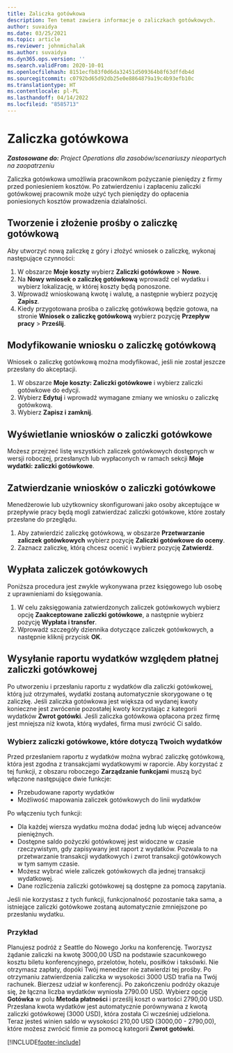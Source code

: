 ```yaml
---
title: Zaliczka gotówkowa
description: Ten temat zawiera informacje o zaliczkach gotówkowych.
author: suvaidya
ms.date: 03/25/2021
ms.topic: article
ms.reviewer: johnmichalak
ms.author: suvaidya
ms.dyn365.ops.version: ''
ms.search.validFrom: 2020-10-01
ms.openlocfilehash: 8151ecfb83f0d6da32451d509364b8f63dffdb4d
ms.sourcegitcommit: c0792bd65d92db25e0e8864879a19c4b93efb10c
ms.translationtype: HT
ms.contentlocale: pl-PL
ms.lasthandoff: 04/14/2022
ms.locfileid: "8585713"
---
```

# <a name="cash-advance"></a>Zaliczka gotówkowa

_**Zastosowane do:** Project Operations dla zasobów/scenariuszy nieopartych na zaopatrzeniu_

Zaliczka gotówkowa umożliwia pracownikom pożyczanie pieniędzy z firmy przed poniesieniem kosztów. Po zatwierdzeniu i zapłaceniu zaliczki gotówkowej pracownik może użyć tych pieniędzy do opłacenia poniesionych kosztów prowadzenia działalności. 

## <a name="create-and-submit-a-cash-advance-request"></a>Tworzenie i złożenie prośby o zaliczkę gotówkową
Aby utworzyć nową zaliczkę z góry i złożyć wniosek o zaliczkę, wykonaj następujące czynności: 

1. W obszarze **Moje koszty** wybierz **Zaliczki gotówkowe** > **Nowe**. 
2. Na **Nowy wniosek o zaliczkę gotówkową** wprowadź cel wydatku i wybierz lokalizację, w której koszty będą ponoszone.
3. Wprowadź wnioskowaną kwotę i walutę, a następnie wybierz pozycję **Zapisz**. 
4. Kiedy przygotowana prośba o zaliczkę gotówkową będzie gotowa, na stronie **Wniosek o zaliczkę gotówkową** wybierz pozycję **Przepływ pracy** > **Prześlij**.

## <a name="modify-a-cash-advance-request"></a>Modyfikowanie wniosku o zaliczkę gotówkową

Wniosek o zaliczkę gotówkową można modyfikować, jeśli nie został jeszcze przesłany do akceptacji.

1. W obszarze **Moje koszty: Zaliczki gotówkowe** i wybierz zaliczki gotówkowe do edycji.
2. Wybierz **Edytuj** i wprowadź wymagane zmiany we wniosku o zaliczkę gotówkową. 
3. Wybierz **Zapisz i zamknij**.


## <a name="view-cash-advance-requests"></a>Wyświetlanie wniosków o zaliczki gotówkowe
Możesz przejrzeć listę wszystkich zaliczek gotówkowych dostępnych w wersji roboczej, przesłanych lub wypłaconych w ramach sekcji **Moje wydatki: zaliczki gotówkowe**. 

## <a name="approve-cash-advance-requests"></a>Zatwierdzanie wniosków o zaliczki gotówkowe

Menedżerowie lub użytkownicy skonfigurowani jako osoby akceptujące w przepływie pracy będą mogli zatwierdzać zaliczki gotówkowe, które zostały przesłane do przeglądu. 

1. Aby zatwierdzić zaliczkę gotówkową, w obszarze **Przetwarzanie zaliczek gotówkowych** wybierz pozycję **Zaliczki gotówkowe do oceny**.
2. Zaznacz zaliczkę, którą chcesz ocenić i wybierz pozycję **Zatwierdź**.  

## <a name="pay-cash-advances"></a>Wypłata zaliczek gotówkowych 
Poniższa procedura jest zwykle wykonywana przez księgowego lub osobę z uprawnieniami do księgowania.

1. W celu zaksięgowania zatwierdzonych zaliczek gotówkowych wybierz opcję **Zaakceptowane zaliczki gotówkowe**, a następnie wybierz pozycję **Wypłata i transfer**.  
2. Wprowadź szczegóły dziennika dotyczące zaliczek gotówkowych, a następnie kliknij przycisk **OK**. 

## <a name="submit-an-expense-report-against-a-paid-cash-advance"></a>Wysyłanie raportu wydatków względem płatnej zaliczki gotówkowej 

Po utworzeniu i przesłaniu raportu z wydatków dla zaliczki gotówkowej, którą już otrzymałeś, wydatki zostaną automatycznie skorygowane o tę zaliczkę. Jeśli zaliczka gotówkowa jest większa od wydanej kwoty konieczne jest zwrócenie pozostałej kwoty korzystając z kategorii wydatków **Zwrot gotówki**. Jeśli zaliczka gotówkowa opłacona przez firmę jest mniejsza niż kwota, którą wydałeś, firma musi zwrócić Ci saldo. 

### <a name="select-cash-advances-that-apply-to-your-expenses"></a>Wybierz zaliczki gotówkowe, które dotyczą Twoich wydatków
Przed przesłaniem raportu z wydatków można wybrać zaliczkę gotówkową, która jest zgodna z transakcjami wydatkowymi w raporcie. Aby korzystać z tej funkcji, z obszaru roboczego **Zarządzanie funkcjami** muszą być włączone następujące dwie funkcje:

  - Przebudowane raporty wydatków
  - Możliwość mapowania zaliczek gotówkowych do linii wydatków
 
 Po włączeniu tych funkcji:
 
  - Dla każdej wiersza wydatku można dodać jedną lub więcej advanceów pieniężnych.
  - Dostępne saldo pożyczki gotówkowej jest widoczne w czasie rzeczywistym, gdy zapisywany jest raport z wydatków. Pozwala to na przetwarzanie transakcji wydatkowych i zwrot transakcji gotówkowych w tym samym czasie.
  - Możesz wybrać wiele zaliczek gotówkowych dla jednej transakcji wydatkowej.
  - Dane rozliczenia zaliczki gotówkowej są dostępne za pomocą zapytania. 
 
Jeśli nie korzystasz z tych funkcji, funkcjonalność pozostanie taka sama, a istniejące zaliczki gotówkowe zostaną automatycznie zmniejszone po przesłaniu wydatku.

### <a name="example"></a>Przykład 
Planujesz podróż z Seattle do Nowego Jorku na konferencję. Tworzysz żądanie zaliczki na kwotę 3000,00 USD na podstawie szacunkowego kosztu biletu konferencyjnego, przelotów, hotelu, posiłków i taksówki. Nie otrzymasz zapłaty, dopóki Twój menedżer nie zatwierdzi tej prośby. Po otrzymaniu zatwierdzenia zaliczka w wysokości 3000 USD trafia na Twój rachunek. Bierzesz udział w konferencji. Po zakończeniu podróży okazuje się, że łączna liczba wydatków wyniosła 2790.00 USD. Wybierz opcję **Gotówka** w polu **Metoda płatności** i prześlij koszt o wartości 2790,00 USD. Przesłana kwota wydatków jest automatycznie porównywana z kwotą zaliczki gotówkowej (3000 USD), która została Ci wcześniej udzielona. Teraz jesteś winien saldo w wysokości 210,00 USD (3000,00 - 2790,00), które możesz zwrócić firmie za pomocą kategorii **Zwrot gotówki**.



[!INCLUDE[footer-include](../includes/footer-banner.md)]
